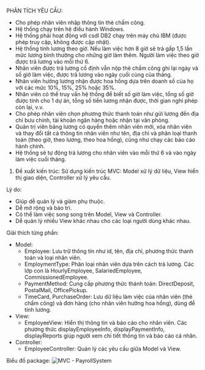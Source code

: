 PHÂN TÍCH YÊU CẦU:
- Cho phép nhân viên nhập thông tin thẻ chấm công.
- Hệ thống chạy trên hệ điều hành Windows.
- Hệ thống phải hoạt động với csdl DB2 chạy trên máy chủ IBM (được phép truy cập, không được cập nhật).
- Hệ thống tính lương theo giờ. Nếu làm việc hơn 8 giờ sẽ trả gấp 1,5 lần mức lương bình thường cho những giờ làm thêm. Người làm việc theo giờ được trả lương vào mỗi thứ 6.
- Nhân viên được trả lương cố định vẫn nộp thẻ chấm công ghi lại ngày và số giờ làm việc, được trả lương vào ngày cuối cùng của tháng.
- Nhân viên hưởng lương nhận được hoa hồng dựa trên doanh số của họ với các mức 10%, 15%, 25% hoặc 35%.
- Nhân viên có thể truy vấn hệ thống để biết số giờ làm việc, tổng số giờ được tính cho 1 dự án, tổng số tiền lương nhận được, thời gian nghỉ phép còn lại, v.v.
- Cho phép nhân viên chọn phương thức thanh toán như gửi lương đến địa chỉ bưu chính, tài khoản ngân hàng hoặc nhận tại văn phòng.
- Quản trị viên bảng lương có quyền thêm nhân viên mới, xóa nhân viên và thay đổi tất cả thông tin nhân viên như tên, địa chỉ và phân loại thanh toán (theo giờ, theo lương, theo hoa hồng), cũng như chạy các báo cáo hành chính.
- Hệ thống sẽ tự động trả lương cho nhân viên vào mỗi thứ 6 và vào ngày làm việc cuối tháng.

1. Đề xuất kiến trúc:
Sử dụng kiến trúc MVC: Model xử lý dữ liệu, View hiển thị giao diện, Controller xử lý yêu cầu.

Lý do:
  - Giúp dễ quản lý và giảm phụ thuộc.
  - Dễ mở rộng và bảo trì.
  - Có thể làm việc song song trên Model, View và Controller.
  - Dễ quản lý nhiều View khác nhau cho các loại người dùng khác nhau.
    
Giải thích từng phần:
  - Model:
      + Employee: Lưu trữ thông tin như id, tên, địa chỉ, phương thức thanh toán và loại nhân viên.
      + EmploymentType: Phân loại nhân viên dựa trên cách trả lương. Các lớp con là HourlyEmployee, SalariedEmployee, CommissionedEmployee.
      + PaymentMethod: Cung cấp phương thức thánh toán: DirectDeposit, PostalMail, OfficePickup.
      + TimeCard, PurchaseOrder: Lưu dữ liệu làm việc của nhân viên (thẻ chấm công) và đơn hàng (cho nhân viên hưởng hoa hồng), dùng để tính lương.
  - View:
      + EmployeeView: Hiển thị thông tin và báo cáo cho nhân viên. Các phương thức displayEmployeeInfo, displayPaymentInfo, displayReports giúp người xem chi tiết thông tin và báo cáo cá nhân.
  - Controller:
      + EmployeeController: Quản lý các yêu cầu giữa Model và View.

Biểu đồ package: 
![MVC - PayrollSystem](https://www.planttext.com/api/plantuml/png/b5NDRjim3BxxANpC3da1eoXQ90FQGzfWBTOpAp694Fr1ahiPMvwiXptINc5oOpkHBCKT3mPiVXB9Zn_fl-z_Rgm3ush12mra3riirz0OnVbJOnsAybTHbDvwvqfHvFvZsHdXO6tvLMYk6iGpnz5wn_soAfbqaVS115QbTOR9RUIwfTIWjHclJr6WT2jqEqMhy3MPGUj-RhIF5hv7O0ASr1mS-XjdNwgIglgLdq278ghxcGbSWA6ZkfV-ZkhZ6JdkL6tiYp9xfDFNhsj3Tc3nqL0qduznArGjtQNhuTNJ2iG5xUiv6GMQP2NCkYsHDuCayAT3IUCWqPadu60OqlyxjL12C6kPajCdSxK7sXcLhc4eP0O1hPw7DyLebeKbCqZS4hMop0r9fPNQPQByAF8LCFuf-EDcmmYk6TdNEdDWE36GCvzVvoWDCEd0aKwkVi_dKRSlGkCcNmIdUflEjH_2mPkKnKTLv_DKdCr4lzs-C_oHNMwHysYKMSrF8hcN6pMBfH4WEsQdWT-yT8op8z0XbVX2ITSkxM1DXEad8KS3El2KoScWK6yu0QerzKjY0hH5YSR3SkKTJHj5_FhlVaKP3beRIUAip9FO4zB9uDecTmGVYXi_K-sVyHy0003__mC0)

